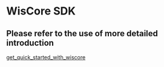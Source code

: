 # WisCore SDK
## Please refer to the use of more detailed introduction
[get_quick_started_with_wiscore](https://github.com/RAKWireless/WisCore)
